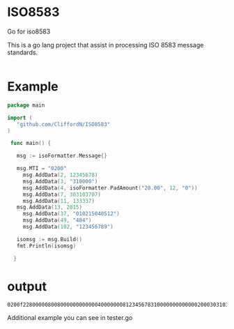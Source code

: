 # ISO8583
Go for iso8583

This is a go lang project that assist in processing ISO 8583 message standards.
``` go get github.com/CliffordN/ISO8583
```
 # Example

 ```go
 package main

 import (
  	"github.com/CliffordN/ISO8583"
 )

  func main() {

    msg := isoFormatter.Message{}

    msg.MTI = "0200"
 	  msg.AddData(2, 12345678)
 	  msg.AddData(3, "310000")
 	  msg.AddData(4, isoFormatter.PadAmount("20.00", 12, "0"))
 	  msg.AddData(7, 303103707)
 	  msg.AddData(11, 133337)
   	msg.AddData(13, 2015)
 	  msg.AddData(37, "010215040512")
 	  msg.AddData(49, "404")
 	  msg.AddData(102, "123456789")

    isomsg := msg.Build()  
  	fmt.Println(isomsg)

   }
 ```

  # output
 ```
 0200f228000008008000000000000400000008123456783100000000000002000303103707133337201501021504051240409123456789
 ```

 Additional example you can see in tester.go
